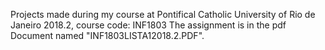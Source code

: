 Projects made during my course at Pontifical Catholic University of Rio de Janeiro 2018.2, course code: INF1803
The assignment is in the pdf Document named "INF1803LISTA12018.2.PDF".

